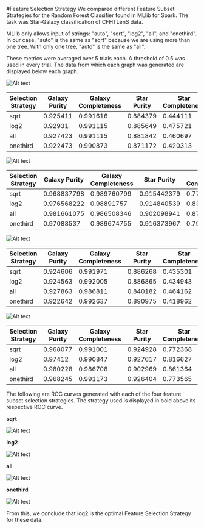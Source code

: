 #Feature Selection Strategy
We compared different Feature Subset Strategies for the Random Forest Classifier found in MLlib for Spark. The task was Star-Galaxy classification of CFHTLenS data.

MLlib only allows input of strings: "auto", "sqrt", "log2", "all", and "onethird".
In our case, "auto" is the same as "sqrt" because we are using more than one tree. 
With only one tree, "auto" is the same as "all".

These metrics were averaged over 5 trials each. A threshold of 0.5 was used in every trial. The data from which each graph was generated are displayed below each graph.

![Alt text](images/10x4.png)

| Selection   Strategy | Galaxy Purity | Galaxy Completeness | Star Purity | Star Completeness | Accuracy |
|----------------------|---------------|---------------------|-------------|-------------------|----------|
| sqrt                 | 0.925411      | 0.991616            | 0.884379    | 0.444111          | 0.922775 |
| log2                 | 0.92931       | 0.991115            | 0.885649    | 0.475721          | 0.926311 |
| all                  | 0.927423      | 0.991115            | 0.881842    | 0.460697          | 0.924422 |
| onethird             | 0.922473      | 0.990873            | 0.871172    | 0.420313          | 0.919133 |

![Alt text](images/10x10.png)

| Selection Strategy | Galaxy Purity | Galaxy Completeness | Star Purity | Star Completeness | Accuracy    |
|--------------------|---------------|---------------------|-------------|-------------------|-------------|
| sqrt               | 0.968837798   | 0.989760799         | 0.915442379 | 0.776839566       | 0.963177711 |
| log2               | 0.976568222   | 0.98891757          | 0.914840539 | 0.833655006       | 0.969533133 |
| all                | 0.981661075   | 0.986508346         | 0.902098941 | 0.870808203       | 0.972063253 |
| onethird           | 0.97088537    | 0.989674755         | 0.916373967 | 0.791917973       | 0.96498494  |

![Alt text](images/50x4.png)

| Selection   Strategy | Galaxy Purity | Galaxy Completeness | Star Purity | Star Completeness | Accuracy |
|----------------------|---------------|---------------------|-------------|-------------------|----------|
| sqrt                 | 0.924606      | 0.991971            | 0.886268    | 0.435301          | 0.922221 |
| log2                 | 0.924563      | 0.992005            | 0.886865    | 0.434943          | 0.922206 |
| all                  | 0.927863      | 0.986811            | 0.840182    | 0.464162          | 0.921324 |
| onethird             | 0.922642      | 0.992637            | 0.890975    | 0.418962          | 0.920756 |

![Alt text](images/50x10.png)

| Selection   Strategy | Galaxy Purity | Galaxy Completeness | Star Purity | Star Completeness | Accuracy |
|----------------------|---------------|---------------------|-------------|-------------------|----------|
| sqrt                 | 0.968077      | 0.991001            | 0.924928    | 0.772368          | 0.963553 |
| log2                 | 0.97412       | 0.990847            | 0.927617    | 0.816627          | 0.968974 |
| all                  | 0.980228      | 0.986708            | 0.902969    | 0.861364          | 0.970972 |
| onethird             | 0.968245      | 0.991173            | 0.926404    | 0.773565          | 0.963853 |

The following are ROC curves generated with each of the four feature subset selection strategies. The strategy used is displayed in bold above its respective ROC curve.

<b> sqrt </b>

![Alt text](images/sqrt.png)

<b> log2 </b>

![Alt text](images/log2.png)

<b> all </b>

![Alt text](images/all.png)

<b> onethird </b>

![Alt text](images/onethird.png)

From this, we conclude that log2 is the optimal Feature Selection Strategy for these data. 
